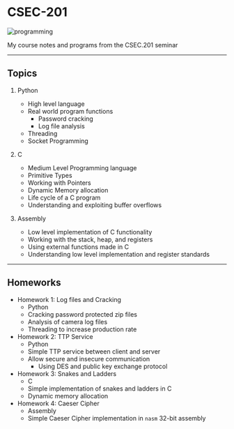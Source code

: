 # CSEC-201

![programming](https://user-images.githubusercontent.com/20164942/146232742-73bac5c8-cf46-4e11-8ae8-ab6e1d272338.gif)

My course notes and programs from the CSEC.201 seminar

---

## Topics

1. Python
	- High level language
	- Real world program functions
		- Password cracking
		- Log file analysis
	- Threading
	- Socket Programming
2. C
	- Medium Level Programming language
	- Primitive Types
	- Working with Pointers
	- Dynamic Memory allocation
	- Life cycle of a C program
	- Understanding and exploiting buffer overflows

3. Assembly
	- Low level implementation of C functionality
	- Working with the stack, heap, and registers
	- Using external functions made in C
	- Understanding low level implementation and register standards

---

## Homeworks

- Homework 1: Log files and Cracking
	- Python
	- Cracking password protected zip files
	- Analysis of camera log files
	- Threading to increase production rate
- Homework 2: TTP Service
	- Python
	- Simple TTP service between client and server
	- Allow secure and insecure communication
		- Using DES and public key exchange protocol
- Homework 3: Snakes and Ladders
	- C
	- Simple implementation of snakes and ladders in C
	- Dynamic memory allocation
- Homework 4: Caeser Cipher
	- Assembly 
	- Simple Caeser Cipher implementation in `nasm` 32-bit assembly


